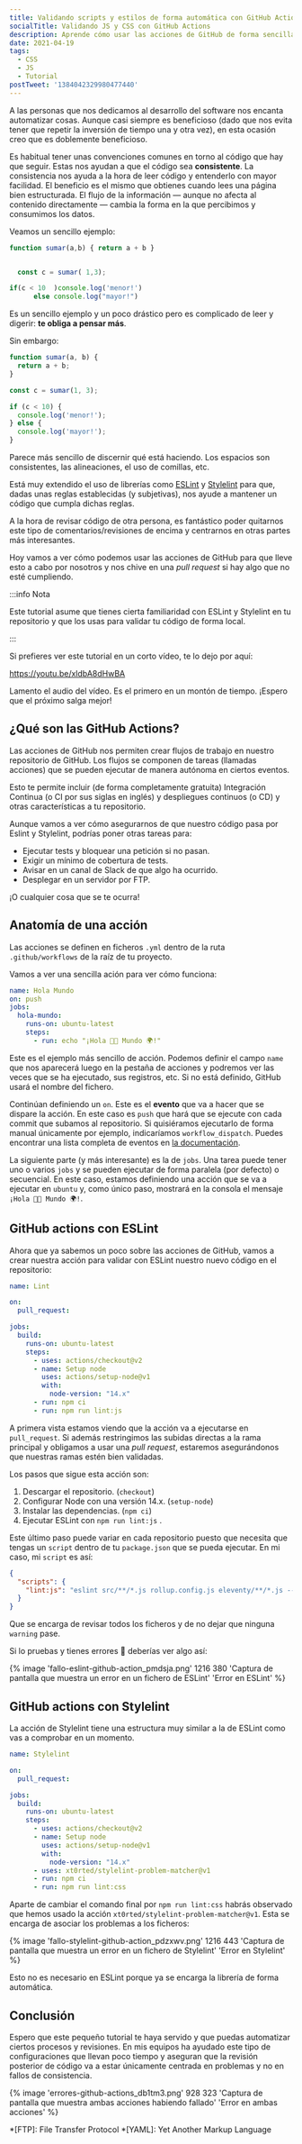 ```yaml
---
title: Validando scripts y estilos de forma automática con GitHub Actions
socialTitle: Validando JS y CSS con GitHub Actions
description: Aprende cómo usar las acciones de GitHub de forma sencilla para llevar a cabo tareas sencillas como usar linters de forma automática.
date: 2021-04-19
tags:
  - CSS
  - JS
  - Tutorial
postTweet: '1384042329980477440'
---
```


A las personas que nos dedicamos al desarrollo del software nos encanta automatizar cosas. Aunque casi siempre es beneficioso (dado que nos evita tener que repetir la inversión de tiempo una y otra vez), en esta ocasión creo que es doblemente beneficioso.

Es habitual tener unas convenciones comunes en torno al código que hay que seguir. Estas nos ayudan a que el código sea **consistente**. La consistencia nos ayuda a la hora de leer código y entenderlo con mayor facilidad. El beneficio es el mismo que obtienes cuando lees una página bien estructurada. El flujo de la información — aunque no afecta al contenido directamente — cambia la forma en la que percibimos y consumimos los datos.

Veamos un sencillo ejemplo:

```js
function sumar(a,b) { return a + b }


  const c = sumar( 1,3);

if(c < 10  )console.log('menor!')
      else console.log("mayor!")
```

Es un sencillo ejemplo y un poco drástico pero es complicado de leer y digerir: **te obliga a pensar más**.

Sin embargo:

```js
function sumar(a, b) {
  return a + b;
}

const c = sumar(1, 3);

if (c < 10) {
  console.log('menor!');
} else {
  console.log('mayor!');
}
```

Parece más sencillo de discernir qué está haciendo. Los espacios son consistentes, las alineaciones, el uso de comillas, etc.

Está muy extendido el uso de librerías como [ESLint](https://eslint.org/) y [Stylelint](https://stylelint.io/) para que, dadas unas reglas establecidas (y subjetivas), nos ayude a mantener un código que cumpla dichas reglas.

A la hora de revisar código de otra persona, es fantástico poder quitarnos este tipo de comentarios/revisiones de encima y centrarnos en otras partes más interesantes.

Hoy vamos a ver cómo podemos usar las acciones de GitHub para que lleve esto a cabo por nosotros y nos chive en una *pull request* si hay algo que no esté cumpliendo.

:::info Nota

Este tutorial asume que tienes cierta familiaridad con ESLint y Stylelint en tu repositorio y que los usas para validar tu código de forma local.

:::

Si prefieres ver este tutorial en un corto vídeo, te lo dejo por aquí:

https://youtu.be/xldbA8dHwBA

Lamento el audio del vídeo. Es el primero en un montón de tiempo. ¡Espero que el próximo salga mejor!

## ¿Qué son las GitHub Actions?

Las acciones de GitHub nos permiten crear flujos de trabajo en nuestro repositorio de GitHub. Los flujos se componen de tareas (llamadas acciones) que se pueden ejecutar de manera autónoma en ciertos eventos.

Esto te permite incluir (de forma completamente gratuita) Integración Continua (o CI por sus siglas en inglés) y despliegues continuos (o CD) y otras características a tu repositorio.

Aunque vamos a ver cómo asegurarnos de que nuestro código pasa por Eslint y Stylelint, podrías poner otras tareas para:

* Ejecutar tests y bloquear una petición si no pasan.
* Exigir un mínimo de cobertura de tests.
* Avisar en un canal de Slack de que algo ha ocurrido.
* Desplegar en un servidor por FTP.

¡O cualquier cosa que se te ocurra!

## Anatomía de una acción

Las acciones se definen en ficheros `.yml` dentro de la ruta `.github/workflows` de la raíz de tu proyecto.

Vamos a ver una sencilla ación para ver cómo funciona:

```yml
name: Hola Mundo
on: push
jobs:
  hola-mundo:
    runs-on: ubuntu-latest
    steps:
      - run: echo "¡Hola 👋🏽 Mundo 🌍!"
```

Este es el ejemplo más sencillo de acción. Podemos definir el campo `name` que nos aparecerá luego en la pestaña de acciones y podremos ver las veces que se ha ejecutado, sus registros, etc. Si no está definido, GitHub usará el nombre del fichero.

Continúan definiendo un `on`. Este es el **evento** que va a hacer que se dispare la acción. En este caso es `push` que hará que se ejecute con cada commit que subamos al repositorio. Si quisiéramos ejecutarlo de forma manual únicamente por ejemplo, indicaríamos `workflow_dispatch`. Puedes encontrar una lista completa de eventos en [la documentación](https://docs.github.com/en/actions/reference/events-that-trigger-workflows#webhook-events).

La siguiente parte (y más interesante) es la de `jobs`. Una tarea puede tener uno o varios `jobs` y se pueden ejecutar de forma paralela (por defecto) o secuencial. En este caso, estamos definiendo una acción que se va a ejecutar en `ubuntu` y, como único paso, mostrará en la consola el mensaje `¡Hola 👋🏽 Mundo 🌍!`.

## GitHub actions con ESLint

Ahora que ya sabemos un poco sobre las acciones de GitHub, vamos a crear nuestra acción para validar con ESLint nuestro nuevo código en el repositorio:

```yml
name: Lint

on:
  pull_request:

jobs:
  build:
    runs-on: ubuntu-latest
    steps:
      - uses: actions/checkout@v2
      - name: Setup node
        uses: actions/setup-node@v1
        with:
          node-version: "14.x"
      - run: npm ci
      - run: npm run lint:js
```

A primera vista estamos viendo que la acción va a ejecutarse en `pull_request`. Si además restringimos las subidas directas a la rama principal y obligamos a usar una *pull request*, estaremos asegurándonos que nuestras ramas estén bien validadas.

Los pasos que sigue esta acción son:

1. Descargar el repositorio. (`checkout`)
2. Configurar Node con una versión 14.x. (`setup-node`)
3. Instalar las dependencias. (`npm ci`)
4. Ejecutar ESLint con `npm run lint:js` .

Este último paso puede variar en cada repositorio puesto que necesita que tengas un `script` dentro de tu `package.json` que se pueda ejecutar. En mi caso, mi `script` es así:

```json
{
  "scripts": {
    "lint:js": "eslint src/**/*.js rollup.config.js eleventy/**/*.js --max-warnings 0",
  }
}
```

Que se encarga de revisar todos los ficheros y de no dejar que ninguna `warning` pase.

Si lo pruebas y tienes errores 😬 deberías ver algo así:

{% image 'fallo-eslint-github-action_pmdsja.png' 1216 380 'Captura de pantalla que muestra un error en un fichero de ESLint' 'Error en ESLint' %}

## GitHub actions con Stylelint

La acción de Stylelint tiene una estructura muy similar a la de ESLint como vas a comprobar en un momento.

```yml
name: Stylelint

on:
  pull_request:

jobs:
  build:
    runs-on: ubuntu-latest
    steps:
      - uses: actions/checkout@v2
      - name: Setup node
        uses: actions/setup-node@v1
        with:
          node-version: "14.x"
      - uses: xt0rted/stylelint-problem-matcher@v1
      - run: npm ci
      - run: npm run lint:css
```

Aparte de cambiar el comando final por `npm run lint:css` habrás observado que hemos usado la acción `xt0rted/stylelint-problem-matcher@v1`. Esta se encarga de asociar los problemas a los ficheros:

{% image 'fallo-stylelint-github-action_pdzxwv.png' 1216 443 'Captura de pantalla que muestra un error en un fichero de Stylelint' 'Error en Stylelint' %}

Esto no es necesario en ESLint porque ya se encarga la librería de forma automática.

## Conclusión

Espero que este pequeño tutorial te haya servido y que puedas automatizar ciertos procesos y revisiones. En mis equipos ha ayudado este tipo de configuraciones que llevan poco tiempo y aseguran que la revisión posterior de código va a estar únicamente centrada en problemas y no en fallos de consistencia.

{% image 'errores-github-actions_db1tm3.png' 928 323 'Captura de pantalla que muestra ambas acciones habiendo fallado' 'Error en ambas acciones' %}

*[FTP]: File Transfer Protocol
*[YAML]: Yet Another Markup Language
